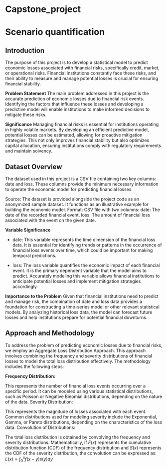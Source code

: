 # Capstone_project
# Scenario quantification

## Introduction
The purpose of this project is to develop a statistical model to predict economic losses associated with financial risks, specifically credit, market, or operational risks. Financial institutions constantly face these risks, and their ability to measure and manage potential losses is crucial for ensuring financial stability.

**Problem Statement**
The main problem addressed in this project is the accurate prediction of economic losses due to financial risk events. Identifying the factors that influence these losses and developing a predictive model will enable institutions to make informed decisions to mitigate these risks.

**Significance**
Managing financial risks is essential for institutions operating in highly volatile markets. By developing an efficient predictive model, potential losses can be estimated, allowing for proactive mitigation strategies. This not only improves financial stability but also optimizes capital allocation, ensuring institutions comply with regulatory requirements and maintain solvency.

## Dataset Overview
The dataset used in this project is a CSV file containing two key columns: date and loss. These columns provide the minimum necessary information to operate the economic model for predicting financial losses.

Source: The dataset is provided alongside the project code as an anonymized sample dataset. It functions as an illustrative example for building the economic model.
Format: CSV file with two columns:
date: The date of the recorded financial event.
loss: The amount of financial loss associated with the event on the given date.

**Variable Significance**
* date: This variable represents the time dimension of the financial loss data. It is essential for identifying trends or patterns in the occurrence of financial loss events over time, which could be important for making temporal predictions.

* loss: The loss variable quantifies the economic impact of each financial event. It is the primary dependent variable that the model aims to predict. Accurately modeling this variable allows financial institutions to anticipate potential losses and implement mitigation strategies accordingly.

**Importance to the Problem**
Given that financial institutions need to predict and manage risk, the combination of date and loss data provides a foundation for constructing a time-series model or other relevant statistical models. By analyzing historical loss data, the model can forecast future losses and help institutions prepare for potential financial downturns.

## Approach and Methodology
To address the problem of predicting economic losses due to financial risks, we employ an Aggregate Loss Distribution Approach. This approach involves combining the frequency and severity distributions of financial losses to model the total loss distribution effectively. The methodology includes the following steps:

**Frequency Distribution:**

This represents the number of financial loss events occurring over a specific period. It can be modeled using various statistical distributions, such as Poisson or Negative Binomial distributions, depending on the nature of the data.
Severity Distribution:

This represents the magnitude of losses associated with each event. Common distributions used for modeling severity include the Exponential, Gamma, or Pareto distributions, depending on the characteristics of the loss data.
Convolution of Distributions:

The total loss distribution is obtained by convolving the frequency and severity distributions. Mathematically, if $F(x)$ represents the cumulative distribution function (CDF) of the frequency distribution and $S(x)$ represents the CDF of the severity distribution, the convolution can be expressed as:
$L(x) = \int_{0}^{x} f(x - y) \dot s(y) dy$
